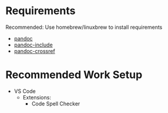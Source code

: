 # Requirements
Recommended: Use homebrew/linuxbrew to install requirements 
* [pandoc](https://pandoc.org/)
* [pandoc-include](https://github.com/DCsunset/pandoc-include)
* [pandoc-crossref](https://github.com/lierdakil/pandoc-crossref)

# Recommended Work Setup
* VS Code
    * Extensions:
        * Code Spell Checker
